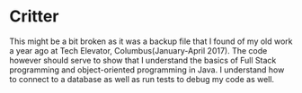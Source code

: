 # Critter

This might be  a bit broken as it was a backup file that I found of my old work a year ago at 
Tech Elevator, Columbus(January-April 2017). The code however should serve to show that I understand the basics of 
Full Stack programming and object-oriented programming in Java. I understand how to connect to a database as well as run tests
to debug my code as well.

